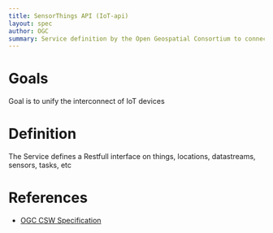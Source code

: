 ```yaml
---
title: SensorThings API (IoT-api)
layout: spec
author: OGC
summary: Service definition by the Open Geospatial Consortium to connect IoT devices
---
```


Goals
=====

Goal is to unify the interconnect of IoT devices

Definition
==========

The Service defines a Restfull interface on things, locations, datastreams, sensors, tasks, etc

References
==========

* [OGC CSW Specification](http://ogc-iot.github.io/ogc-iot-api/)

